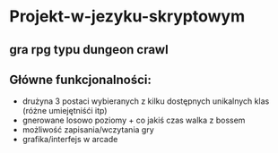 # Projekt-w-jezyku-skryptowym
## gra rpg typu dungeon crawl

## Główne funkcjonalności:
* drużyna 3 postaci wybieranych z kilku dostępnych unikalnych klas (różne umiejętniśći itp)
* gnerowane losowo poziomy + co jakiś czas walka z bossem
* możliwość zapisania/wczytania gry
* grafika/interfejs w arcade

